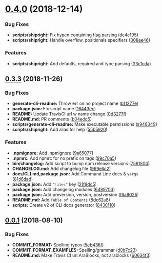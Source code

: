 # [0.4.0](https://github.com/arablocks/ara-reponame/compare/0.3.3...0.4.0) (2018-12-14)


### Bug Fixes

* **scripts/shipright:** Fix hypen containing flag parsing ([de4c195](https://github.com/arablocks/ara-reponame/commit/de4c195))
* **scripts/shipright:** Handle overflow, positionals specifiers ([308ee46](https://github.com/arablocks/ara-reponame/commit/308ee46))


### Features

* **scripts/shipright:** Add defaults, required and type parsing ([33c1cda](https://github.com/arablocks/ara-reponame/commit/33c1cda))



## [0.3.3](https://github.com/arablocks/ara-reponame/compare/0.0.1...0.3.3) (2018-11-26)


### Bug Fixes

* **generate-cli-readme:** Throw err on no project name ([b11277e](https://github.com/arablocks/ara-reponame/commit/b11277e))
* **package.json:** Fix script name ([16443ec](https://github.com/arablocks/ara-reponame/commit/16443ec))
* **README:** Update TravisCI url w name change ([0d3277f](https://github.com/arablocks/ara-reponame/commit/0d3277f))
* **README.md:** PR comments ([b04edd5](https://github.com/arablocks/ara-reponame/commit/b04edd5))
* **scripts/generate-cli-readme:** Make executable permissions ([a946349](https://github.com/arablocks/ara-reponame/commit/a946349))
* **scripts/shipright:** Add alias for help ([55b5920](https://github.com/arablocks/ara-reponame/commit/55b5920))


### Features

* **.npmignore:** Add .npmignore ([9a65077](https://github.com/arablocks/ara-reponame/commit/9a65077))
* **.npmrc:** Add npmrc for no prefix on tags ([99c70a5](https://github.com/arablocks/ara-reponame/commit/99c70a5))
* **bin/changelog:** Add script to bump npm release versions ([7591804](https://github.com/arablocks/ara-reponame/commit/7591804))
* **CHANGELOG.md:** Add changelog file ([969e6c2](https://github.com/arablocks/ara-reponame/commit/969e6c2))
* **docs/CLI.md,package.json:** Add Command Line docs & `yargs` ([81d6dad](https://github.com/arablocks/ara-reponame/commit/81d6dad))
* **package.json:** Add `"files"` key ([21f8dc5](https://github.com/arablocks/ara-reponame/commit/21f8dc5))
* **package.json:** Add changelog modules ([648970d](https://github.com/arablocks/ara-reponame/commit/648970d))
* **package.json:** Add preversion, version, postversion ([f6a8025](https://github.com/arablocks/ara-reponame/commit/f6a8025))
* **README.md:** Add `Table of Contents` ([8de62a8](https://github.com/arablocks/ara-reponame/commit/8de62a8))
* **scripts:** Create v2 of CLI docs generator ([8430110](https://github.com/arablocks/ara-reponame/commit/8430110))



## [0.0.1](https://github.com/arablocks/ara-reponame/compare/60634f3...0.0.1) (2018-08-10)


### Bug Fixes

* **COMMIT_FORMAT:** Spelling typos ([5eb436f](https://github.com/arablocks/ara-reponame/commit/5eb436f))
* **COMMIT_FORMAT_EXAMPLES:** Spelling/grammar ([d0b7c23](https://github.com/arablocks/ara-reponame/commit/d0b7c23))
* **README.md:** Make Travis CI url AraBlocks, not arablocks ([60634f3](https://github.com/arablocks/ara-reponame/commit/60634f3))



